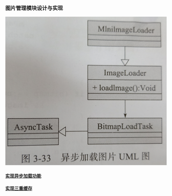 ### 图片管理模块设计与实现
![image](https://github.com/ningbaoqi/PerformanceOptimization/blob/master/gif/IMG20180810141331.jpg)
#### [实现异步加载功能](https://github.com/ningbaoqi/PerformanceOptimization/commit/93d3da4538bd29c44f3f11b831f2da1861dc19b6)
#### [实现三重缓存]()
